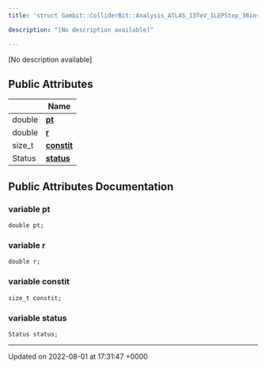 ```yaml
---
title: 'struct Gambit::ColliderBit::Analysis_ATLAS_13TeV_1LEPStop_36invfb::ClusteringHistory::Step'

description: "[No description available]"

---
```









[No description available]

## Public Attributes

|                | Name           |
| -------------- | -------------- |
| double | **[pt](/documentation/code/gambit_sphinxclasses/structgambit_1_1colliderbit_1_1analysis__atlas__13tev__1lepstop__36invfb_1_1clusteringhistory_1_1step/#variable-pt)**  |
| double | **[r](/documentation/code/gambit_sphinxclasses/structgambit_1_1colliderbit_1_1analysis__atlas__13tev__1lepstop__36invfb_1_1clusteringhistory_1_1step/#variable-r)**  |
| size_t | **[constit](/documentation/code/gambit_sphinxclasses/structgambit_1_1colliderbit_1_1analysis__atlas__13tev__1lepstop__36invfb_1_1clusteringhistory_1_1step/#variable-constit)**  |
| Status | **[status](/documentation/code/gambit_sphinxclasses/structgambit_1_1colliderbit_1_1analysis__atlas__13tev__1lepstop__36invfb_1_1clusteringhistory_1_1step/#variable-status)**  |

## Public Attributes Documentation

### variable pt

```
double pt;
```


### variable r

```
double r;
```


### variable constit

```
size_t constit;
```


### variable status

```
Status status;
```


-------------------------------

Updated on 2022-08-01 at 17:31:47 +0000